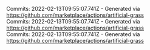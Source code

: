 Commits: 2022-02-13T09:55:07.741Z - Generated via https://github.com/marketplace/actions/artificial-grass
<br>
Commits: 2022-02-13T09:55:07.741Z - Generated via https://github.com/marketplace/actions/artificial-grass
<br>
Commits: 2022-02-13T09:55:07.741Z - Generated via https://github.com/marketplace/actions/artificial-grass
<br>
